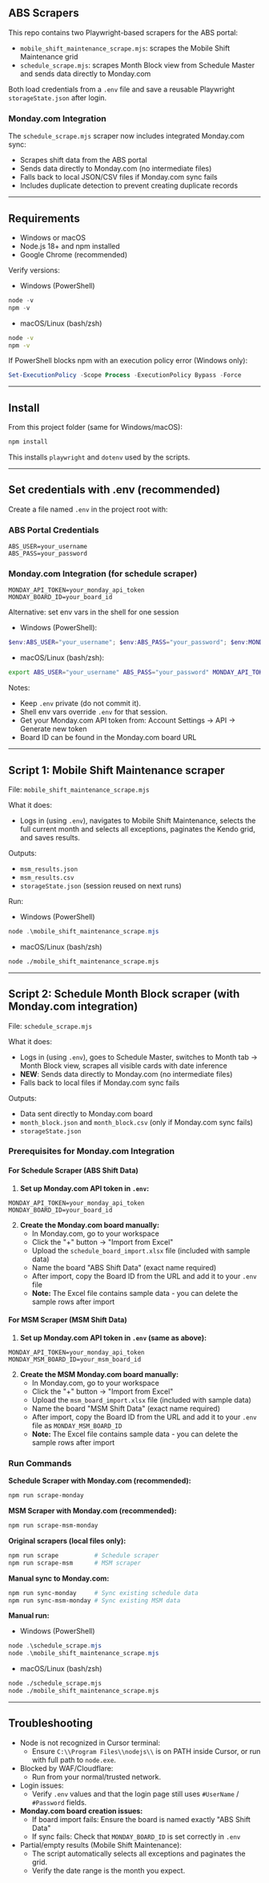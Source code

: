## ABS Scrapers

This repo contains two Playwright-based scrapers for the ABS portal:
- `mobile_shift_maintenance_scrape.mjs`: scrapes the Mobile Shift Maintenance grid
- `schedule_scrape.mjs`: scrapes Month Block view from Schedule Master and sends data directly to Monday.com

Both load credentials from a `.env` file and save a reusable Playwright `storageState.json` after login.

### Monday.com Integration

The `schedule_scrape.mjs` scraper now includes integrated Monday.com sync:
- Scrapes shift data from the ABS portal
- Sends data directly to Monday.com (no intermediate files)
- Falls back to local JSON/CSV files if Monday.com sync fails
- Includes duplicate detection to prevent creating duplicate records

---

## Requirements

- Windows or macOS
- Node.js 18+ and npm installed
- Google Chrome (recommended)

Verify versions:

- Windows (PowerShell)
```powershell
node -v
npm -v
```

- macOS/Linux (bash/zsh)
```bash
node -v
npm -v
```

If PowerShell blocks npm with an execution policy error (Windows only):
```powershell
Set-ExecutionPolicy -Scope Process -ExecutionPolicy Bypass -Force
```

---

## Install

From this project folder (same for Windows/macOS):
```bash
npm install
```

This installs `playwright` and `dotenv` used by the scripts.

---

## Set credentials with .env (recommended)

Create a file named `.env` in the project root with:

### ABS Portal Credentials
```env
ABS_USER=your_username
ABS_PASS=your_password
```

### Monday.com Integration (for schedule scraper)
```env
MONDAY_API_TOKEN=your_monday_api_token
MONDAY_BOARD_ID=your_board_id
```

Alternative: set env vars in the shell for one session

- Windows (PowerShell):
```powershell
$env:ABS_USER="your_username"; $env:ABS_PASS="your_password"; $env:MONDAY_API_TOKEN="your_token"; $env:MONDAY_BOARD_ID="your_board_id"
```

- macOS/Linux (bash/zsh):
```bash
export ABS_USER="your_username" ABS_PASS="your_password" MONDAY_API_TOKEN="your_token" MONDAY_BOARD_ID="your_board_id"
```

Notes:
- Keep `.env` private (do not commit it).
- Shell env vars override `.env` for that session.
- Get your Monday.com API token from: Account Settings → API → Generate new token
- Board ID can be found in the Monday.com board URL

---

## Script 1: Mobile Shift Maintenance scraper

File: `mobile_shift_maintenance_scrape.mjs`

What it does:
- Logs in (using `.env`), navigates to Mobile Shift Maintenance, selects the full current month and selects all exceptions, paginates the Kendo grid, and saves results.

Outputs:
- `msm_results.json`
- `msm_results.csv`
- `storageState.json` (session reused on next runs)

Run:

- Windows (PowerShell)
```powershell
node .\mobile_shift_maintenance_scrape.mjs
```

- macOS/Linux (bash/zsh)
```bash
node ./mobile_shift_maintenance_scrape.mjs
```

---

## Script 2: Schedule Month Block scraper (with Monday.com integration)

File: `schedule_scrape.mjs`

What it does:
- Logs in (using `.env`), goes to Schedule Master, switches to Month tab → Month Block view, scrapes all visible cards with date inference
- **NEW**: Sends data directly to Monday.com (no intermediate files)
- Falls back to local files if Monday.com sync fails

Outputs:
- Data sent directly to Monday.com board
- `month_block.json` and `month_block.csv` (only if Monday.com sync fails)
- `storageState.json`

### Prerequisites for Monday.com Integration

#### For Schedule Scraper (ABS Shift Data)

1. **Set up Monday.com API token in `.env`:**
```env
MONDAY_API_TOKEN=your_monday_api_token
MONDAY_BOARD_ID=your_board_id
```

2. **Create the Monday.com board manually:**
   - In Monday.com, go to your workspace
   - Click the "+" button → "Import from Excel"
   - Upload the `schedule_board_import.xlsx` file (included with sample data)
   - Name the board "ABS Shift Data" (exact name required)
   - After import, copy the Board ID from the URL and add it to your `.env` file
   - **Note:** The Excel file contains sample data - you can delete the sample rows after import

#### For MSM Scraper (MSM Shift Data)

1. **Set up Monday.com API token in `.env` (same as above):**
```env
MONDAY_API_TOKEN=your_monday_api_token
MONDAY_MSM_BOARD_ID=your_msm_board_id
```

2. **Create the MSM Monday.com board manually:**
   - In Monday.com, go to your workspace
   - Click the "+" button → "Import from Excel"
   - Upload the `msm_board_import.xlsx` file (included with sample data)
   - Name the board "MSM Shift Data" (exact name required)
   - After import, copy the Board ID from the URL and add it to your `.env` file as `MONDAY_MSM_BOARD_ID`
   - **Note:** The Excel file contains sample data - you can delete the sample rows after import

### Run Commands

**Schedule Scraper with Monday.com (recommended):**
```bash
npm run scrape-monday
```

**MSM Scraper with Monday.com (recommended):**
```bash
npm run scrape-msm-monday
```

**Original scrapers (local files only):**
```bash
npm run scrape          # Schedule scraper
npm run scrape-msm      # MSM scraper
```

**Manual sync to Monday.com:**
```bash
npm run sync-monday     # Sync existing schedule data
npm run sync-msm-monday # Sync existing MSM data
```

**Manual run:**
- Windows (PowerShell)
```powershell
node .\schedule_scrape.mjs
node .\mobile_shift_maintenance_scrape.mjs
```

- macOS/Linux (bash/zsh)
```bash
node ./schedule_scrape.mjs
node ./mobile_shift_maintenance_scrape.mjs
```

---

## Troubleshooting

- Node is not recognized in Cursor terminal:
  - Ensure `C:\\Program Files\\nodejs\\` is on PATH inside Cursor, or run with full path to `node.exe`.
- Blocked by WAF/Cloudflare:
  - Run from your normal/trusted network.
- Login issues:
  - Verify `.env` values and that the login page still uses `#UserName` / `#Password` fields.
- **Monday.com board creation issues:**
  - If board import fails: Ensure the board is named exactly "ABS Shift Data"
  - If sync fails: Check that `MONDAY_BOARD_ID` is set correctly in `.env`
- Partial/empty results (Mobile Shift Maintenance):
  - The script automatically selects all exceptions and paginates the grid.
  - Verify the date range is the month you expect.
